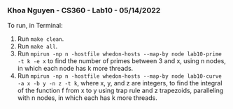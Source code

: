 ### Khoa Nguyen - CS360 - Lab10 - 05/14/2022

To run, in Terminal:
1. Run `make clean`.
2. Run `make all`.
3. Run `mpirun -np n -hostfile whedon-hosts --map-by node lab10-prime -t k -e x` to find the number of primes between 3 and x, using n nodes, in which each node has k more threads.
4. Run `mpirun -np n -hostfile whedon-hosts --map-by node lab10-curve -a x -b y -n z -t k`, where x, y, and z are integers, to find the integral of the function f from x to y using trap rule and z trapezoids, paralleling with n nodes, in which each has k more threads.
